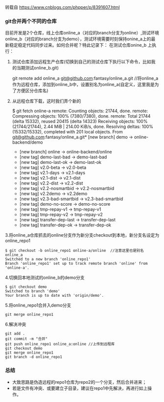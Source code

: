 转载自 https://www.cnblogs.com/phpper/p/8391607.html

### git合并两个不同的仓库

目前开发是2个仓库，线上仓库online\_a（对应的branch分支为online）,测试环境online\_b（对应的branch分支为demo），测试环境需要时刻保持onine\_a上的最新稳定稳定代码同步过来。如何合并呢？特此记录下：
在测试仓库onine\_b 上执行：

1.  测试仓库添加远程生产仓库(切换到自己的测试仓库下执行以下命令，比如我的当期测试online\_b.git)



    git remote add online_a git@github.com:fantasy/online_a.git //将online_a作为远程仓库，添加到online_b中，设置别名为online_a(自定义，这里我是为了方便区分仓库名)

1.  从远程仓库下载，这时我们弄个新的



    $ git fetch online-a
    remote: Counting objects: 21744, done.
    remote: Compressing objects: 100% (7380/7380), done.
    remote: Total 21744 (delta 15332), reused 20415 (delta 14323)
    Receiving objects: 100% (21744/21744), 2.44 MiB | 214.00 KiB/s, done.
    Resolving deltas: 100% (15332/15332), completed with 201 local objects.
    From git@github.com:fantasy/online_a.git* [new branch]          demo              -> online-backend/demo
     * [new branch]          online            -> online-backend/online
     * [new tag]             demo-last-bad     -> demo-last-bad
     * [new tag]             demo-last-ok      -> demo-last-ok
     * [new tag]             v2.0-beta         -> v2.0-beta
     * [new tag]             v2.1-days         -> v2.1-days
     * [new tag]             v2.1-dist         -> v2.1-dist
     * [new tag]             v2.2-dist         -> v2.2-dist
     * [new tag]             v2.2-nosmartbid   -> v2.2-nosmartbid
     * [new tag]             v2.2demo          -> v2.2demo
     * [new tag]             v2.3-bad-smartbid -> v2.3-bad-smartbid
     * [new tag]             demo-no-score     -> demo-no-score
     * [new tag]             tmp-repay-v1      -> tmp-repay-v1
     * [new tag]             tmp-repay-v2      -> tmp-repay-v2
     * [new tag]             transfer-dep-last -> transfer-dep-last
     * [new tag]             transfer-dep-ok   -> transfer-dep-ok

3.将online\_a仓库抓去的online分支作为新分支checkout到本地，新分支名设定为online\_repo1

    $ git checkout -b online_repo1 online-a/online  //注意这里也是别名online_a
    Switched to a new branch 'online_repo1'
    Branch 'online_repo1' set up to track remote branch 'online' from 'online-a'.

4.切换回本地测试的online\_b的demo分支

    $ git checkout demo
    Switched to branch 'demo'
    Your branch is up to date with 'origin/demo'.

5.将online\_repo1合并入demo分支

    git merge online_repo1

6.解决冲突

    git add .
    git commit -m "合并"
    git push online_repo1 online_a:online //上传到远程库
    git checkout demo
    git merge online_repo1
    git branch -d online_repo1

### 总结

*   大致思路是伪造远程的repo1仓库为repo2的一个分支，然后合并进来；
*   若是文件有冲突、或要建立子目录，建议在repo1中先解决，再进行如上操作。

